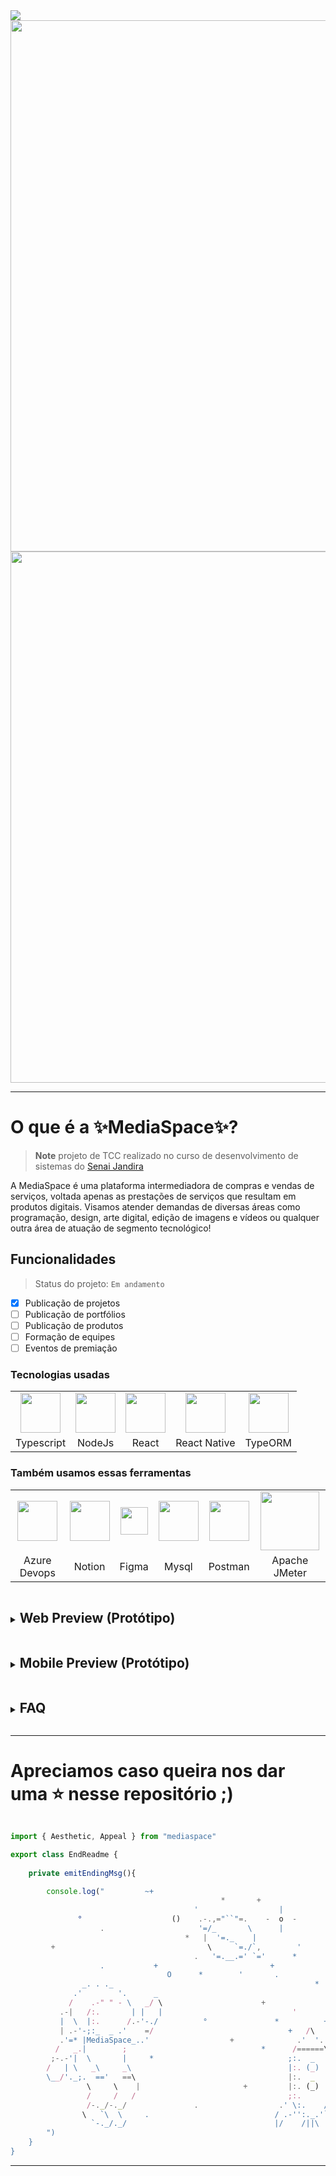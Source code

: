 <img src="https://capsule-render.vercel.app/api?type=waving&color=0:F151FF,100:5196FF&height=220&section=header&text=Em%20órbita%20de:%20MediaSpace&fontColor=FFF&fontSize=56&animation=fadeIn&fontAlignY=38&desc=Você%20está%20entrando%20em%20nosso%20horizonte%20de%20eventos💫&descAlignY=55&descAlign=62"/>

<img src="https://github.com/EduSan1/MediaSpace/blob/main/mobile/assets/light-illustration.svg#gh-light-mode-only" width="850" />
<img src="https://github.com/EduSan1/MediaSpace/blob/main/mobile/assets/dark-illustration.svg#gh-dark-mode-only" width="850" />

---

# O que é a ✨MediaSpace✨?
> **Note** projeto de TCC realizado no curso de desenvolvimento de sistemas do <a href="https://jandira.sp.senai.br/">Senai Jandira<a/>

A MediaSpace é uma plataforma intermediadora de compras e vendas de serviços, voltada apenas as prestações de serviços que resultam em produtos digitais. Visamos atender demandas de diversas áreas como programação, design, arte digital, edição de imagens e vídeos ou qualquer outra área de atuação de segmento tecnológico!

## Funcionalidades
> Status do projeto: `Em andamento`
- [x] Publicação de projetos
- [ ] Publicação de portfólios
- [ ] Publicação de produtos
- [ ] Formação de equipes
- [ ] Eventos de premiação

### Tecnologias usadas
<table>
<tr>
<td align="center"><a href="https://crisp.chat/"><img src="https://upload.wikimedia.org/wikipedia/commons/thumb/4/4c/Typescript_logo_2020.svg/2048px-Typescript_logo_2020.svg.png" width="64" /></a></td>
<td align="center"><img src="https://walde.co/wp-content/uploads/2016/09/nodejs_logo.png" width="64" /></a></td>
<td align="center"><img src="https://upload.wikimedia.org/wikipedia/commons/thumb/a/a7/React-icon.svg/2300px-React-icon.svg.png" width="64" /></a></td>
<td align="center"><img src="https://upload.wikimedia.org/wikipedia/commons/thumb/a/a7/React-icon.svg/2300px-React-icon.svg.png" width="64" /></a></td>
<td align="center"><img src="https://seeklogo.com/images/T/typeorm-logo-F243B34DEE-seeklogo.com.png" width="64" /></a></td>
</tr>
<tr>
<td align="center">Typescript</td>
<td align="center">NodeJs</td>
<td align="center">React</td>
<td align="center">React Native</td>
<td align="center">TypeORM</td>
</tr>
</table>

### Também usamos essas ferramentas
<table>
<tr>
<td align="center"><img src="https://cdn.iconscout.com/icon/free/png-256/azure-devops-3628645-3029870.png" width="64" /></a></td>
<td align="center"><img src="https://upload.wikimedia.org/wikipedia/commons/4/45/Notion_app_logo.png" width="64" /></a></td>
<td align="center"><img src="https://upload.wikimedia.org/wikipedia/commons/3/33/Figma-logo.svg" width="44" /></a></td>
<td align="center"><img src="https://www.vectorlogo.zone/logos/mysql/mysql-official.svg" width="64" /></a></td>
<td align="center"><img src="https://res.cloudinary.com/postman/image/upload/t_team_logo/v1629869194/team/2893aede23f01bfcbd2319326bc96a6ed0524eba759745ed6d73405a3a8b67a8" width="64" /></a></td>
<td align="center"><img src="https://upload.wikimedia.org/wikipedia/commons/2/22/Apache_JMeter.png" width="94" /></a></td>
</tr>
<tr>
<td align="center">Azure Devops</td>
<td align="center">Notion</td>
<td align="center">Figma</td>
<td align="center">Mysql</td>
<td align="center">Postman</td>
<td align="center">Apache JMeter</td>
</tr>
</table>

<details><summary><ruby><p></ruby>
  
## Web Preview (Protótipo)
  </p></summary>
  
</details>

<details><summary><ruby><p></ruby>
  
## Mobile Preview (Protótipo)
  </p></summary>
  
</details>

<details><summary><ruby><p></ruby>
  
## FAQ
  </p></summary>
  
  **Q:** A MediaSpace está hospedada e tem um domínio registrado?

  **A:** Não, ainda não hospedamos nossa plataforma e nem temos um domínio registrado.
  
  ##

  **Q:** Onde o aplicativo MediaSpace está disponível?

  **A:** Ainda não temos planos de como ou onde disponibilizar o aplicativo mobile.
  
  ## 
  
   **Q:** A MediaSpace é realmente uma startup? Qual é a meta desse projeto?

  **A:** Não somos uma empresa legal, apesar de abordarmos soluções reais para um cenário do mercado. Por enquanto, possuimos apenas uma meta a curto prazo (implementar todas as funcionalidades que conseguirmos até a conclusão do curso de desenvolvimento de sistemas), esse é um projeto realizado com fins didáticos e nossos dados são fictícios.

  
</details>

---

# Apreciamos caso queira nos dar uma ⭐ nesse repositório ;)

```Typescript

import { Aesthetic, Appeal } from "mediaspace"

export class EndReadme {
    
    private emitEndingMsg(){

        console.log("         ~+
                                               *       +
                                         '                  |
               °                    ()    .-.,="``"=.    -  o  -
                    .                     '=/_       \      |
                                       *   |  '=._    |
         +                                  \     `=./`,        '
                                         .   '=.__.=' `='      * 
                    .           +                         +
                                   O      *        '       .
                _. . ._                                             *    .- -.
              .'        '.      _                                      /   /  `
             /    .-" " - \   _/ \                      +             |   |
           .-|   /:.       | |   |                             '       \  \ __ ,
           |  \  |:.      /.-'-./          °               *          +  ' --'  *
           | .-'-;:_  _ .'    =/                              +   /\
           .'=* |MediaSpace_..'                  +              .'  '.   *
          /   _.|        ;                              *      /======\      +
         ;-.-'|  \       |     *                              ;:.  _   ;
        /   | \   _\     _\                                   |:. (_)  |
        \__/'._;.  =='   ==\                                  |:.  _   |
                 \     \    |                       +         |:. (_)  |          *
                 /     /   /                                  ;:.      ;
                 /-._/-._/               .                  .' \:.    / `.
                \   `\  \     .                            / .-'':._.'`-. \
                  `-._/._/                                 |/    /||\    \|         
        ")
    }
}
```
---
